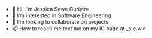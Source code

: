 - 👋 Hi, I’m Jessica Sewe Guriyire
- 👀 I’m interested in Software Engineering
- 💞️ I’m looking to collaborate on projects
- 📫 How to reach me text me on my IG page at _s.e.w.e

<!---
jessicasewe/jessicasewe is a ✨ special ✨ repository because its `README.md` (this file) appears on your GitHub profile.
You can click the Preview link to take a look at your changes.
--->
